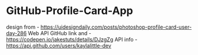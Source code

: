 # GitHub-Profile-Card-App

design from - https://uidesigndaily.com/posts/photoshop-profile-card-user-day-286
Web API GitHub link and  - https://codepen.io/jakestuts/details/DJzgZg
API info - https://api.github.com/users/kaylalittle-dev

